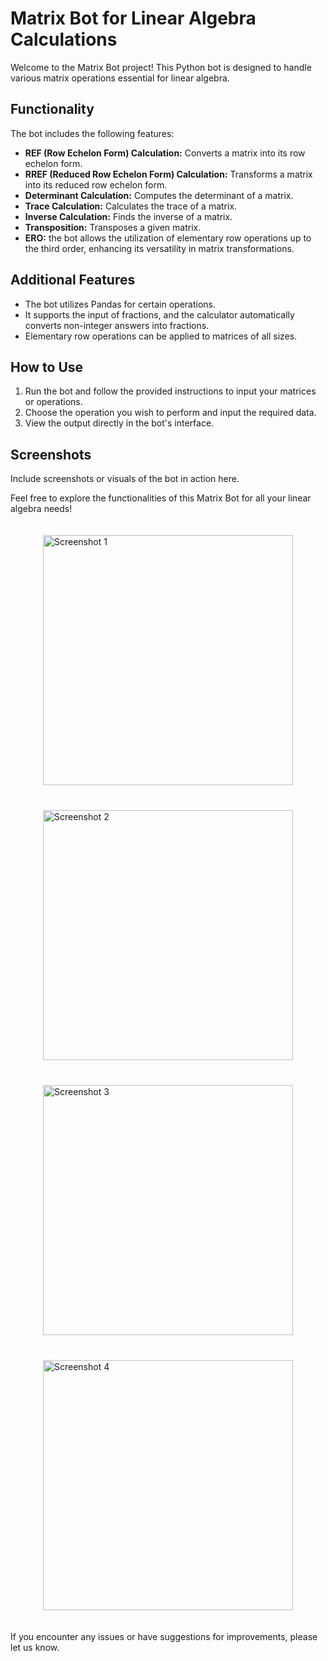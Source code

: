 # Matrix Bot for Linear Algebra Calculations

Welcome to the Matrix Bot project! This Python bot is designed to handle various matrix operations essential for linear algebra. 

## Functionality

The bot includes the following features:
- **REF (Row Echelon Form) Calculation:** Converts a matrix into its row echelon form.
- **RREF (Reduced Row Echelon Form) Calculation:** Transforms a matrix into its reduced row echelon form.
- **Determinant Calculation:** Computes the determinant of a matrix.
- **Trace Calculation:** Calculates the trace of a matrix.
- **Inverse Calculation:** Finds the inverse of a matrix.
- **Transposition:** Transposes a given matrix.
- **ERO:** the bot allows the utilization of elementary row operations up to the third order, enhancing its versatility in matrix transformations.

## Additional Features

- The bot utilizes Pandas for certain operations.
- It supports the input of fractions, and the calculator automatically converts non-integer answers into fractions.
- Elementary row operations can be applied to matrices of all sizes.

## How to Use

1. Run the bot and follow the provided instructions to input your matrices or operations.
2. Choose the operation you wish to perform and input the required data.
3. View the output directly in the bot's interface.

## Screenshots

Include screenshots or visuals of the bot in action here.

Feel free to explore the functionalities of this Matrix Bot for all your linear algebra needs! 
<div style="display: flex; justify-content: center; flex-wrap: wrap;">
    <img src="assets/IMG_2270.PNG" alt="Screenshot 1" width="400" style="margin: 20px;">
    <img src="assets/IMG_2272.PNG" alt="Screenshot 2" width="400" style="margin: 20px;">
    <img src="assets/IMG_2273.PNG" alt="Screenshot 3" width="400" style="margin: 20px;">
    <img src="assets/IMG_2274.PNG" alt="Screenshot 4" width="400" style="margin: 20px;">
</div>

If you encounter any issues or have suggestions for improvements, please let us know.


